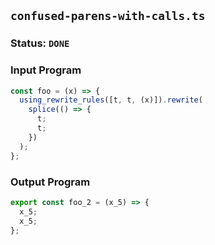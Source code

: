 ## `confused-parens-with-calls.ts`

### Status: `DONE`

### Input Program

```typescript
const foo = (x) => {
  using_rewrite_rules([t, t, (x)]).rewrite(
    splice(() => {
      t;
      t;
    })
  );
};
```

### Output Program

```typescript
export const foo_2 = (x_5) => {
  x_5;
  x_5;
};
```

